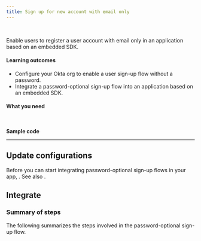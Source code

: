 ```yaml
---
title: Sign up for new account with email only
---
```


<div class="oie-embedded-sdk">

<ApiLifecycle access="ie" /><br>

Enable users to register a user account with email only in an application based on an embedded SDK.

#### Learning outcomes

* Configure your Okta org to enable a user sign-up flow without a password.
* Integrate a password-optional sign-up flow into an application based on an embedded SDK.

#### What you need

<StackSnippet snippet="whatyouneed" />
</br>

**Sample code**

<StackSnippet snippet="samplecode" />

---

## Update configurations

Before you can start integrating password-optional sign-up flows in your app, <StackSnippet snippet="setupoktaorg" inline/>. See also <StackSnippet snippet="bestpractices" inline />.

## Integrate

### Summary of steps

The following summarizes the steps involved in the password-optional sign-up flow.

<StackSnippet snippet="integrationsummary" />

<StackSnippet snippet="integrationsteps" />

</div>
